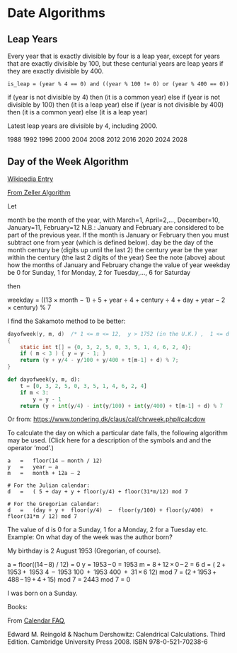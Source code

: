 # Date Algorithms

## Leap Years

Every year that is exactly divisible by four is a leap year,
except for years that are exactly divisible by 100,
but these centurial years are leap years if they are exactly divisible by 400.

```
is_leap = (year % 4 == 0) and ((year % 100 != 0) or (year % 400 == 0))
```

if (year is not divisible by 4) then (it is a common year)
else if (year is not divisible by 100) then (it is a leap year)
else if (year is not divisible by 400) then (it is a common year)
else (it is a leap year)

Latest leap years are divisible by 4, including 2000.

1988
1992
1996
2000
2004
2008
2012
2016
2020
2024
2028

## Day of the Week Algorithm

[Wikipedia Entry](https://en.wikipedia.org/wiki/Determination_of_the_day_of_the_week#cite_note-20)

[From Zeller Algorithm](https://web.cs.dal.ca/~jamie/CS3172/Course/assig/zeller.html)

Let

month be
    the month of the year, with March=1, April=2,…, December=10, January=11, February=12
    N.B.: January and February are considered to be part of the previous year.  If the month is January or February then you must subtract one from year (which is defined below).
day be
    the day of the month
century be (digits up until the last 2)
    the century
year be
    the year within the century (the last 2 digits of the year)
    See the note (above) about how the months of January and February change the value of year
weekday be
    0 for Sunday, 1 for Monday, 2 for Tuesday,…, 6 for Saturday

then

weekday = ((13 × month − 1) ÷ 5 +
            year ÷ 4 +
            century ÷ 4 +
            day +
            year −
            2 × century) % 7

I find the Sakamoto method to be better:

```c
dayofweek(y, m, d)	/* 1 <= m <= 12,  y > 1752 (in the U.K.) ,  1 <= d <= 31 */
{
    static int t[] = {0, 3, 2, 5, 0, 3, 5, 1, 4, 6, 2, 4};
    if ( m < 3 ) { y = y - 1; }
    return (y + y/4 - y/100 + y/400 + t[m-1] + d) % 7;
}
```

```python
def dayofweek(y, m, d):
    t = [0, 3, 2, 5, 0, 3, 5, 1, 4, 6, 2, 4]
    if m < 3:
        y = y - 1
    return (y + int(y/4) - int(y/100) + int(y/400) + t[m-1] + d) % 7
```

Or from: <https://www.tondering.dk/claus/cal/chrweek.php#calcdow>

To calculate the day on which a particular date falls, the following algorithm may be used. (Click here for a description of the symbols   and   and the operator ‘mod’.)

```
a	=	floor(14 – month / 12)
y	=	year – a
m	=	month + 12a – 2

# For the Julian calendar:
d	=	( 5 + day + y + floor(y/4) + floor(31*m/12) mod 7

# For the Gregorian calendar:
d	=	(day + y +  floor(y/4)  –  floor(y/100) + floor(y/400)  +  floor(31*m / 12) mod 7

```
The value of d is 0 for a Sunday, 1 for a Monday, 2 for a Tuesday etc.
Example: On what day of the week was the author born?

My birthday is 2 August 1953 (Gregorian, of course).

a	= floor((14 – 8) / 12) = 0
y	=	1953 – 0 = 1953
m	=	8 + 12 × 0 – 2 = 6
d	=	( 2 + 1953 +  1953 4  –  1953 100  +  1953 400  +  31 × 6 12) mod 7
  =	(2 + 1953 + 488 – 19 + 4 + 15) mod 7
  =	2443 mod 7
  =	0

I was born on a Sunday.


Books:

From [Calendar FAQ](https://www.tondering.dk/claus/cal/faqfaq.php),

Edward M. Reingold & Nachum Dershowitz: Calendrical Calculations. Third Edition. Cambridge University Press 2008. ISBN 978-0-521-70238-6
